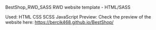 BestShop_RWD_SASS
RWD website template - HTML/SASS

Used:
HTML
CSS
SCSS
JavaScript
Preview:
Check the preview of the website here: https://bercik468.github.io/BestShop/
